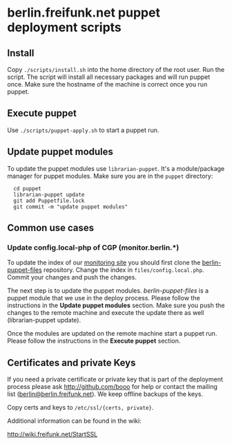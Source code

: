# berlin.freifunk.net puppet deployment scripts

## Install

Copy `./scripts/install.sh` into the home directory of the root user. Run the
script. The script will install all necessary packages and will run puppet once.
Make sure the hostname of the machine is correct once you run puppet.

## Execute puppet

Use `./scripts/puppet-apply.sh` to start a puppet run.

## Update puppet modules

To update the puppet modules use `librarian-puppet`. It's a module/package
manager for puppet modules. Make sure you are in the `puppet` directory:

```
  cd puppet
  librarian-puppet update
  git add Puppetfile.lock
  git commit -m "update puppet modules"
```

## Common use cases

### Update config.local-php of CGP (monitor.berlin.*)

To update the index of our [monitoring site](http://monitor.berlin.freifunk.net)
you should first clone the [berlin-puppet-files](https://github.com/freifunk/berlin-puppet-files)
repository. Change the index in `files/config.local.php`. Commit your changes
and push the changes.

The next step is to update the puppet modules. *berlin-puppet-files* is a puppet
module that we use in the deploy process. Please follow the instructions in the
**Update puppet modules** section. Make sure you push the changes to the remote machine
and execute the update there as well (librarian-puppet update).

Once the modules are updated on the remote machine start a puppet run. Please
follow the instructions in the **Execute puppet** section.

## Certificates and private Keys

If you need a private certificate or private key that is part of the deployment
process please ask http://github.com/booo for help or contact the mailing list
(berlin@berlin.freifunk.net). We keep offline backups of the keys.

Copy certs and keys to `/etc/ssl/{certs, private}`.

Additional information can be found in the wiki:

http://wiki.freifunk.net/StartSSL
